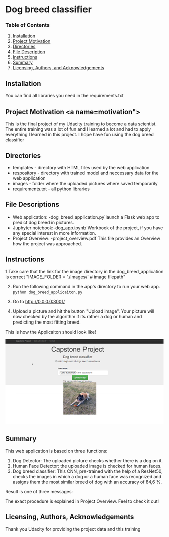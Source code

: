 # Dog breed classifier

### Table of Contents

1. [Installation](#installation)
2. [Project Motivation](#motivation)
3. [Directories](#directories)
4. [File Description](#files)
5. [Instructions](#instructions)
6. [Summary](#summary)
7. [Licensing, Authors, and Acknowledgements](#licensing)

## Installation <a name="installation"></a>

You can find all libraries you need in the requirements.txt

## Project Motivation <a name=motivation"></a>
 
This is the final project of my Udacity training to become a data scientist. The entire training was a lot of fun and I learned a lot and had to apply everything I learned in this project. I hope have fun using the dog breed classifier
 
 ## Directories <a name="directories"></a>

   - templates - directory with HTML files used by the web application
   - respository - directory with trained model and neccessary data for the web application 
   - images - folder where the uploaded pictures where saved temporarily
   - requirements.txt - all python libraries

## File Descriptions <a name="files"></a>

   - Web application:  -dog_breed_application.py`launch a Flask web app to predict dog breed in pictures.
   - Juphyter notebook:-dog_app.ipynb`Workbook of the project, if you have any special interest in more information.
   - Project Overview: -project_overview.pdf`This file provides an Overview how the project was approached.
          
  
## Instructions<a name="instructions"></a>


1.Take care that the link for the image directory in the dog_breed_application is correct
"IMAGE_FOLDER = './images/' # image filepath" 

2. Run the following command in the app's directory to run your web app.
    `python dog_breed_applicaiton.py`

3. Go to http://0.0.0.0:3001/

4. Upload a picture and hit the button "Upload image". Your picture will now checked by the algorithm if its rather a dog or human and predicting the most fitting breed. 

This is how the Applicaiton should look like! 

![Webapp](https://github.com/Stefan2608/Dog-breed-classifier/blob/main/WebApplication.png?raw=true)


## Summary 

This web application is based on three functions:

1. Dog Detector: The uploaded picture checks whether there is a dog on it.
2. Human Face Detector: the uploaded image is checked for human faces.
3. Dog breed classifier: This CNN, pre-trained with the help of a ResNet50, checks the images in which a dog or a human face was recognized and assigns them the most similar    breed of dog with an accuracy of 84,6 %.

Result is one of three messages: 



The exact procedure is explained in Project Overview. Feel to check it out!

## Licensing, Authors, Acknowledgements<a name="licensing"></a>

Thank you Udacity for providing the project data and this training
